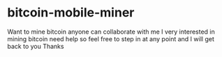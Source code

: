 # bitcoin-mobile-miner
Want to mine bitcoin anyone can collaborate with me 
I  very interested in mining bitcoin need help so feel free to step in at any point and I will get back to you
Thanks 
